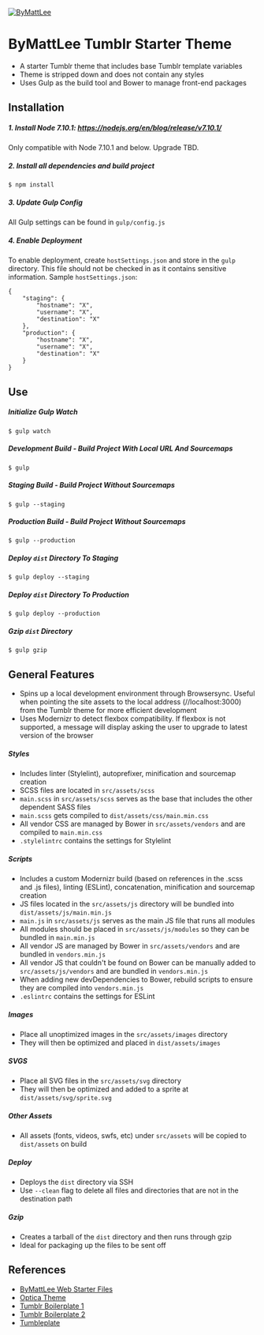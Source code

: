 [![ByMattLee](http://hosted.bymattlee.com/github/bymattlee-logo.png)](http://bymattlee.com)

# ByMattLee Tumblr Starter Theme
* A starter Tumblr theme that includes base Tumblr template variables
* Theme is stripped down and does not contain any styles
* Uses Gulp as the build tool and Bower to manage front-end packages

## Installation
##### 1. Install Node 7.10.1: <https://nodejs.org/en/blog/release/v7.10.1/>
Only compatible with Node 7.10.1 and below. Upgrade TBD.
##### 2. Install all dependencies and build project
```
$ npm install
```
##### 3. Update Gulp Config
All Gulp settings can be found in `gulp/config.js`
##### 4. Enable Deployment
To enable deployment, create `hostSettings.json` and store in the `gulp` directory. This file should not be checked in as it contains sensitive information. Sample `hostSettings.json`:
```
{
	"staging": {
		"hostname": "X",
		"username": "X",
		"destination": "X"
	},
	"production": {
		"hostname": "X",
		"username": "X",
		"destination": "X"
	}
}
```

## Use
##### Initialize Gulp Watch
```
$ gulp watch
```
##### Development Build - Build Project With Local URL And Sourcemaps
```
$ gulp
```
##### Staging Build - Build Project Without Sourcemaps
```
$ gulp --staging
```
##### Production Build - Build Project Without Sourcemaps
```
$ gulp --production
```
##### Deploy `dist` Directory To Staging
```
$ gulp deploy --staging
```
##### Deploy `dist` Directory To Production
```
$ gulp deploy --production
```
##### Gzip `dist` Directory
```
$ gulp gzip
```

## General Features
* Spins up a local development environment through Browsersync. Useful when pointing the site assets to the local address (//localhost:3000) from the Tumblr theme for more efficient development
* Uses Modernizr to detect flexbox compatibility. If flexbox is not supported, a message will display asking the user to upgrade to latest version of the browser

##### Styles
* Includes linter (Stylelint), autoprefixer, minification and sourcemap creation
* SCSS files are located in `src/assets/scss`
* `main.scss` in `src/assets/scss` serves as the base that includes the other dependent SASS files
* `main.scss` gets compiled to `dist/assets/css/main.min.css`
* All vendor CSS are managed by Bower in `src/assets/vendors` and are compiled to `main.min.css`
* `.stylelintrc` contains the settings for Stylelint

##### Scripts
* Includes a custom Modernizr build (based on references in the .scss and .js files), linting (ESLint), concatenation, minification and sourcemap creation
* JS files located in the `src/assets/js` directory will be bundled into `dist/assets/js/main.min.js`
* `main.js` in `src/assets/js` serves as the main JS file that runs all modules
* All modules should be placed in `src/assets/js/modules` so they can be bundled in `main.min.js`
* All vendor JS are managed by Bower in `src/assets/vendors` and are bundled in `vendors.min.js`
* All vendor JS that couldn't be found on Bower can be manually added to `src/assets/js/vendors` and are bundled in `vendors.min.js`
* When adding new devDependencies to Bower, rebuild scripts to ensure they are compiled into `vendors.min.js`
* `.eslintrc` contains the settings for ESLint

##### Images
* Place all unoptimized images in the `src/assets/images` directory
* They will then be optimized and placed in `dist/assets/images`

##### SVGS
* Place all SVG files in the `src/assets/svg` directory
* They will then be optimized and added to a sprite at `dist/assets/svg/sprite.svg`

##### Other Assets
* All assets (fonts, videos, swfs, etc) under `src/assets` will be copied to `dist/assets` on build

##### Deploy
* Deploys the `dist` directory via SSH
* Use `--clean` flag to delete all files and directories that are not in the destination path

##### Gzip
* Creates a tarball of the `dist` directory and then runs through gzip
* Ideal for packaging up the files to be sent off

## References
* [ByMattLee Web Starter Files](https://github.com/bymattlee/bymattlee-web-starter-files)
* [Optica Theme](https://www.tumblr.com/theme/37310)
* [Tumblr Boilerplate 1](https://github.com/davesantos/tumblr-boilerplate)
* [Tumblr Boilerplate 2](https://github.com/hugovieilledent/tumblr-boilerplate)
* [Tumbleplate](https://github.com/justalever/tumbleplate)